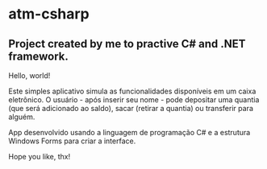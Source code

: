 # atm-csharp
## Project created by me to practive C# and .NET framework.

Hello, world!

Este simples aplicativo simula as funcionalidades disponíveis em um caixa eletrônico.
O usuário - após inserir seu nome - pode depositar uma quantia (que será adicionado ao saldo), sacar (retirar a quantia) ou transferir para alguém.

App desenvolvido usando a linguagem de programação C# e a estrutura Windows Forms para criar a interface.

Hope you like, thx!
